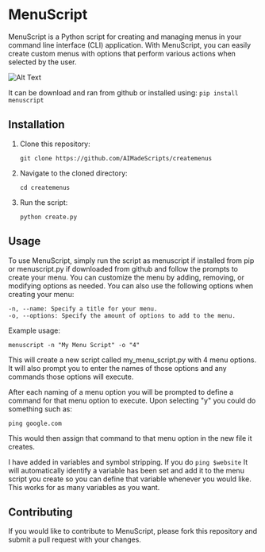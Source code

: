 # MenuScript

MenuScript is a Python script for creating and managing menus in your command line interface (CLI) application. With MenuScript, you can easily create custom menus with options that perform various actions when selected by the user.

![Alt Text](https://i.imgur.com/gdoqrss.gif)

It can be download and ran from github or installed using:
```pip install menuscript```

## Installation

1. Clone this repository:

    ```
    git clone https://github.com/AIMadeScripts/createmenus
    ```

2. Navigate to the cloned directory:

    ```
    cd createmenus
    ```

3. Run the script:

    ```
    python create.py
    ```

## Usage

To use MenuScript, simply run the script as menuscript if installed from pip or menuscript.py if downloaded from github and follow the prompts to create your menu. You can customize the menu by adding, removing, or modifying options as needed. You can also use the following options when creating your menu:

```
-n, --name: Specify a title for your menu.
-o, --options: Specify the amount of options to add to the menu.
```

Example usage:
```
menuscript -n "My Menu Script" -o "4"
```

This will create a new script called my_menu_script.py with 4 menu options. It will also prompt you to enter the names of those options and any commands those options will execute.


After each naming of a menu option you will be prompted to define a command for that menu option to execute. Upon selecting "y" you could do something such as:
```
ping google.com
```

This would then assign that command to that menu option in the new file it creates.

I have added in variables and symbol stripping. If you do
```ping $website```
It will automatically identify a variable has been set and add it to the menu script you create so you can define that variable whenever you would like.
This works for as many variables as you want.

## Contributing

If you would like to contribute to MenuScript, please fork this repository and submit a pull request with your changes.
